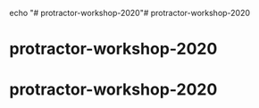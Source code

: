echo "# protractor-workshop-2020"# protractor-workshop-2020
# protractor-workshop-2020
# protractor-workshop-2020

